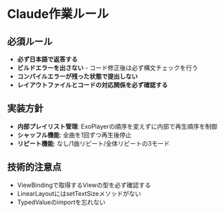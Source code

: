 # Claude作業ルール

## 必須ルール
- **必ず日本語で返答する**
- **ビルドエラーを出さない** - コード修正後は必ず構文チェックを行う
- **コンパイルエラーが残った状態で提出しない**
- **レイアウトファイルとコードの対応関係を必ず確認する**

## 実装方針
- **内部プレイリスト管理**: ExoPlayerの順序を変えずに内部で再生順序を制御
- **シャッフル機能**: 全曲を1回ずつ再生後停止
- **リピート機能**: なし/1曲リピート/全体リピートの3モード

## 技術的注意点
- ViewBindingで取得するViewの型を必ず確認する
- LinearLayoutにはsetTextSizeメソッドがない
- TypedValueのimportを忘れない